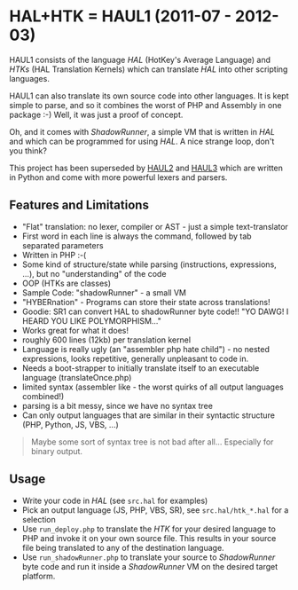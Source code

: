 # HAL+HTK = HAUL1 (2011-07 - 2012-03)
HAUL1 consists of the language *HAL* (HotKey's Average Language) and *HTKs* (HAL Translation Kernels) which can translate *HAL* into other scripting languages.

HAUL1 can also translate its own source code into other languages. It is kept simple to parse, and so it combines the worst of PHP and Assembly in one package :-) Well, it was just a proof of concept.

Oh, and it comes with *ShadowRunner*, a simple VM that is written in *HAL* and which can be programmed for using *HAL*. A nice strange loop, don't you think?

This project has been superseded by [HAUL2](https://github.com/hotkeymuc/haul2) and [HAUL3](https://github.com/hotkeymuc/haul3) which are written in Python and come with more powerful lexers and parsers.


## Features and Limitations
* "Flat" translation: no lexer, compiler or AST - just a simple text-translator
* First word in each line is always the command, followed by tab separated parameters
* Written in PHP :-(
* Some kind of structure/state while parsing (instructions, expressions, ...), but no "understanding" of the code
* OOP (HTKs are classes)
* Sample Code: "shadowRunner" - a small VM
* "HYBERnation" - Programs can store their state across translations!
* Goodie: SR1 can convert HAL to shadowRunner byte code!! "YO DAWG! I HEARD YOU LIKE POLYMORPHISM..."
* Works great for what it does!
* roughly 600 lines (12kb) per translation kernel
* Language is really ugly (an "assembler php hate child") - no nested expressions, looks repetitive, generally unpleasant to code in.
* Needs a boot-strapper to initially translate itself to an executable language (translateOnce.php)
* limited syntax (assembler like - the worst quirks of all output languages combined!)
* parsing is a bit messy, since we have no syntax tree
* Can only output languages that are similar in their syntactic structure (PHP, Python, JS, VBS, ...)
> Maybe some sort of syntax tree is not bad after all... Especially for binary output.


## Usage
* Write your code in *HAL* (see `src.hal` for examples)
* Pick an output language (JS, PHP, VBS, SR), see `src.hal/htk_*.hal` for a selection
* Use `run_deploy.php` to translate the *HTK* for your desired language to PHP and invoke it on your own source file. This results in your source file being translated to any of the destination language.
* Use `run_shadowRunner.php` to translate your source to *ShadowRunner* byte code and run it inside a *ShadowRunner* VM on the desired target platform.